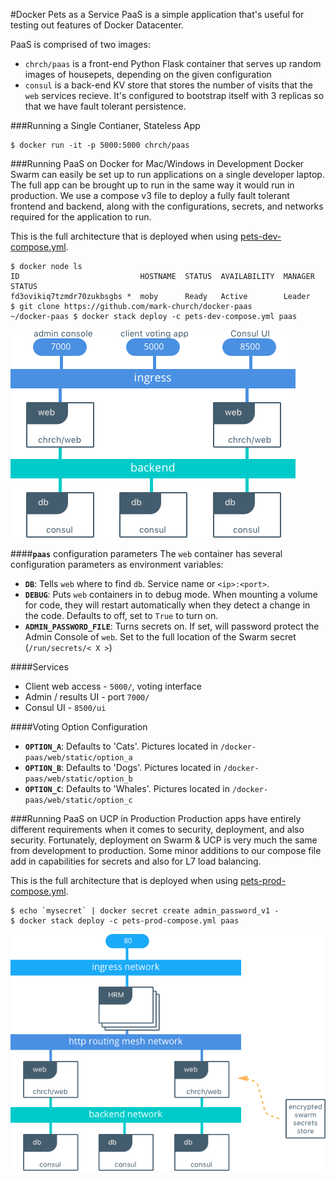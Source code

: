 #Docker Pets as a Service
PaaS is a simple application that's useful for testing out features of Docker Datacenter.

PaaS is comprised of two images:

- `chrch/paas` is a front-end Python Flask container that serves up random images of housepets, depending on the given configuration
- `consul` is a back-end KV store that stores the number of visits that the `web` services recieve. It's configured to bootstrap itself with 3 replicas so that we have fault tolerant persistence.

###Running a Single Contianer, Stateless App
```
$ docker run -it -p 5000:5000 chrch/paas
```


###Running PaaS on Docker for Mac/Windows in Development
Docker Swarm can easily be set up to run applications on a single developer laptop. The full app can be brought up to run in the same way it would run in production. We use a compose v3 file to deploy a fully fault tolerant frontend and backend, along with the configurations, secrets, and networks required for the application to run.

This is the full architecture that is deployed when using [pets-dev-compose.yml](https://github.com/mark-church/pets/blob/master/pets-dev-compose.yml).

```
$ docker node ls
ID                           HOSTNAME  STATUS  AVAILABILITY  MANAGER STATUS
fd3ovikiq7tzmdr70zukbsgbs *  moby      Ready   Active        Leader
$ git clone https://github.com/mark-church/docker-paas
~/docker-paas $ docker stack deploy -c pets-dev-compose.yml paas
```

![](images/pets-dev-arch.png) 


####**`paas`** configuration parameters
The `web` container has several configuration parameters as environment variables:


- **`DB`**: Tells `web` where to find `db`. Service name or `<ip>:<port>`.
- **`DEBUG`**: Puts `web` containers in to debug mode. When mounting a volume for code, they will restart automatically when they detect a change in the code. Defaults to off, set to `True` to turn on.
- **`ADMIN_PASSWORD_FILE`**: Turns secrets on. If set, will password protect the Admin Console of `web`. Set to the full location of the Swarm secret (`/run/secrets/< X >`)

####Services
- Client web access - `5000/`, voting interface
- Admin / results UI - port `7000/`
- Consul UI - `8500/ui`

####Voting Option Configuration

- **`OPTION_A`**: Defaults to 'Cats'. Pictures located in `/docker-paas/web/static/option_a`
- **`OPTION_B`**: Defaults to 'Dogs'. Pictures located in `/docker-paas/web/static/option_b`
- **`OPTION_C`**: Defaults to 'Whales'. Pictures located in `/docker-paas/web/static/option_c`





###Running PaaS on UCP in Production
Production apps have entirely different requirements when it comes to security, deployment, and also security. Fortunately, deployment on Swarm & UCP is very much the same from development to production. Some minor additions to our compose file add in capabilities for secrets and also for L7 load balancing.

This is the full architecture that is deployed when using [pets-prod-compose.yml](https://github.com/mark-church/pets/blob/master/pets-prod-compose.yml).

```
$ echo `mysecret` | docker secret create admin_password_v1 -
$ docker stack deploy -c pets-prod-compose.yml paas
```

![](images/pets-prod-arch.png) 

